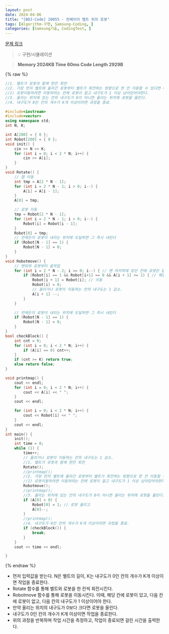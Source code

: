 ```yaml
---
layout: post
date: 2024-04-06
title: "[BOJ-Code] 20055 - 컨베이어 벨트 위의 로봇"
tags: [Algorithm-구현, Samsung-Coding, ]
categories: [Samsung기출, CodingTest, ]
---
```


[문제 링크](https://www.acmicpc.net/problem/20055)


> 💡 구현/시뮬레이션


> **Memory   2024KB                                   Time   60ms                               Code Length   2929B**



{% raw %}
```c++
//1. 벨트가 로봇과 함께 한칸 회전
//2. 가장 먼저 벨트에 올라간 로봇부터 벨트가 회전하는 방향으로 한 칸 이동할 수 있다면 이동.이동 못하면 가만히.내리는 위치면 내림.
//1) 로봇이동하려면 이동하려는 칸에 로봇이 없고 내구도가 1 이상 남아있어야한다.
//3. 올리는 위치에 있는 칸의 내구도가 0이 아니면 올리는 위치에 로봇을 올린다.
//4. 내구도가 0인 칸의 개수가 K개 이상이라면 과정을 종료.

#include<iostream>
#include<vector>
using namespace std;
int N, K;

int A[200] = { 0 };
int Robot[200] = { 0 };
void init() {
	cin >> N >> K;
	for (int i = 0; i < 2 * N; i++) {
		cin >> A[i];
	}
}
void Rotate() {
	// 맵 이동
	int tmp = A[2 * N - 1];
	for (int i = 2 * N - 1; i > 0; i--) {
		A[i] = A[i - 1];
	}
	A[0] = tmp;

	// 로봇 이동
	tmp = Robot[2 * N - 1];
	for (int i = 2 * N - 1; i > 0; i--) {
		Robot[i] = Robot[i - 1];
	}
	Robot[0] = tmp;
	// 언제든지 로봇이 내리는 위치에 도달하면 그 즉시 내린다
	if (Robot[N - 1] == 1) {
		Robot[N - 1] = 0;
	}
}
void Robotmove() {
	// 맨뒤의 로봇부터 움직임 
	for (int i = 2 * N - 2; i >= 0; i--) { // 맨 마지막에 있던 칸에 로봇은 없음
		if (Robot[i] == 1 && Robot[i+1] == 0 && A[i + 1] >= 1) { // 해당칸에 로봇이 있고, 다음칸에 로봇이 없고, 다음칸의 내구도가 1이상일때 
			Robot[i + 1] = Robot[i]; // 이동
			Robot[i] = 0;
			// 올리거나 로봇이 이동하는 칸의 내구도는 1 감소.
			A[i + 1] --;
		}
	}

	// 언제든지 로봇이 내리는 위치에 도달하면 그 즉시 내린다
	if (Robot[N - 1] == 1) {
		Robot[N - 1] = 0;
	}
}
bool checkBlock() {
	int cnt = 0;
	for (int i = 0; i < 2 * N; i++) {
		if (A[i] == 0) cnt++;
	}
	if (cnt >= K) return true;
	else return false;
}

void printmap() {
	cout << endl;
	for (int i = 0; i < 2 * N; i++) {
		cout << A[i] << " ";
	}
	cout << endl;

	for (int i = 0; i < 2 * N; i++) {
		cout << Robot[i] << " ";
	}
	cout << endl;
}
int main() {
	init();
	int time = 0;
	while (1) {
		time++;
		// 올리거나 로봇이 이동하는 칸의 내구도는 1 감소.
		//1. 벨트가 로봇과 함께 한칸 회전
		Rotate();
		//printmap();
		//2. 가장 먼저 벨트에 올라간 로봇부터 벨트가 회전하는 방향으로 한 칸 이동할 수 있다면 이동.이동 못하면 가만히.내리는 위치면 내림.
		//1) 로봇이동하려면 이동하려는 칸에 로봇이 없고 내구도가 1 이상 남아있어야한다.
		Robotmove();
		//printmap();
		//3. 올리는 위치에 있는 칸의 내구도가 0이 아니면 올리는 위치에 로봇을 올린다.
		if (A[0] > 0) {
			Robot[0] = 1; // 로봇 올리고
			A[0]--;
		}
		//printmap();
		//4. 내구도가 0인 칸의 개수가 K개 이상이라면 과정을 종료.
		if (checkBlock()) {
			break;
		}
	}
	cout << time << endl;

}
```
{% endraw %}



- 먼저 입력값을 받는다. N은 벨트의 길이, K는 내구도가 0인 칸의 개수가 K개 이상이면 작업을 종료한다.
- Rotate 함수를 통해 벨트와 로봇을 한 칸씩 회전시킨다.
- Robotmove 함수를 통해 로봇을 이동시킨다. 이때, 해당 칸에 로봇이 있고, 다음 칸에 로봇이 없고, 다음 칸의 내구도가 1 이상이어야 한다.
- 만약 올리는 위치의 내구도가 0보다 크다면 로봇을 올린다.
- 내구도가 0인 칸의 개수가 K개 이상이면 작업을 종료한다.
- 위의 과정을 반복하며 작업 시간을 측정하고, 작업이 종료되면 걸린 시간을 출력한다.

